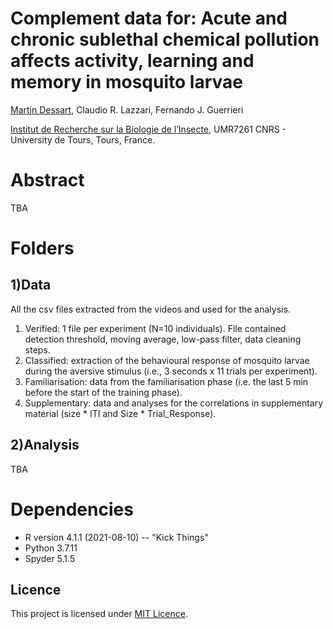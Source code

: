 # Complement data for: Acute and chronic sublethal chemical pollution affects activity, learning and memory in mosquito larvae

[Martin Dessart](https://martindessart.github.io/), Claudio R. Lazzari, Fernando J. Guerrieri

[Institut de Recherche sur la Biologie de l’Insecte](https://irbi.univ-tours.fr/), UMR7261 CNRS - University de Tours, Tours, France.

# Abstract
TBA

# Folders

## 1)Data
All the csv files extracted from the videos and used for the analysis.
1.	Verified: 1 file per experiment (N=10 individuals). File contained detection threshold, moving average, low-pass filter, data cleaning steps.
2.	Classified: extraction of the behavioural response of mosquito larvae during the aversive stimulus (i.e., 3 seconds x 11 trials per experiment).
3.  Familiarisation: data from the familiarisation phase (i.e. the last 5 min before the start of the training phase).
4.  Supplementary: data and analyses for the correlations in supplementary material (size * ITI and Size * Trial_Response).

## 2)Analysis
TBA

# Dependencies
* R version 4.1.1 (2021-08-10) -- "Kick Things"
* Python 3.7.11
* Spyder 5.1.5

## Licence
This project is licensed under [MIT Licence](https://opensource.org/license/mit/).
